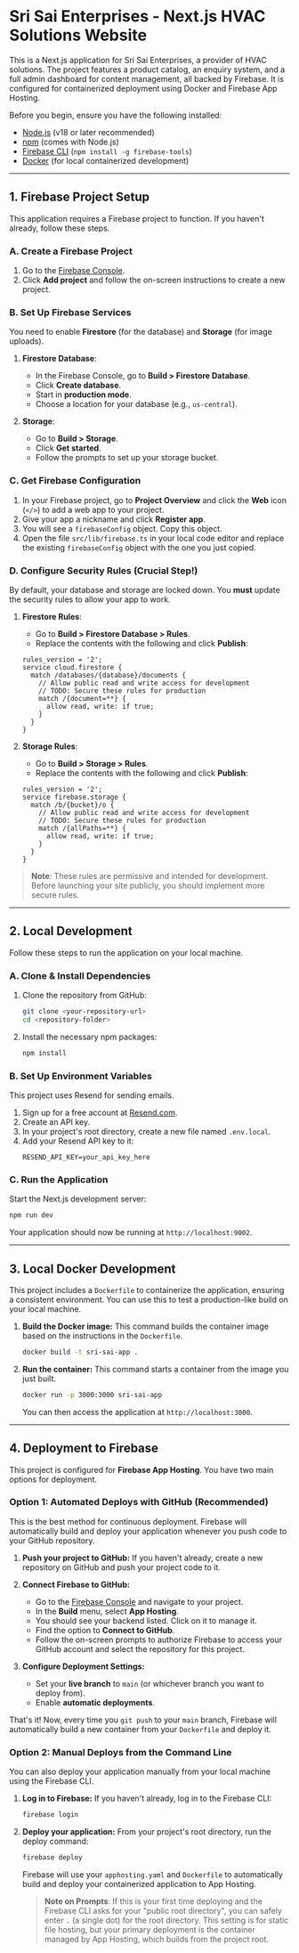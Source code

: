 
# Sri Sai Enterprises - Next.js HVAC Solutions Website

This is a Next.js application for Sri Sai Enterprises, a provider of HVAC solutions. The project features a product catalog, an enquiry system, and a full admin dashboard for content management, all backed by Firebase. It is configured for containerized deployment using Docker and Firebase App Hosting.

Before you begin, ensure you have the following installed:
- [Node.js](https://nodejs.org/) (v18 or later recommended)
- [npm](https://www.npmjs.com/) (comes with Node.js)
- [Firebase CLI](https://firebase.google.com/docs/cli#install_the_cli) (`npm install -g firebase-tools`)
- [Docker](https://www.docker.com/products/docker-desktop/) (for local containerized development)

---

## 1. Firebase Project Setup

This application requires a Firebase project to function. If you haven't already, follow these steps.

### A. Create a Firebase Project

1. Go to the [Firebase Console](https://console.firebase.google.com/).
2. Click **Add project** and follow the on-screen instructions to create a new project.

### B. Set Up Firebase Services

You need to enable **Firestore** (for the database) and **Storage** (for image uploads).

1.  **Firestore Database**:
    *   In the Firebase Console, go to **Build > Firestore Database**.
    *   Click **Create database**.
    *   Start in **production mode**.
    *   Choose a location for your database (e.g., `us-central`).

2.  **Storage**:
    *   Go to **Build > Storage**.
    *   Click **Get started**.
    *   Follow the prompts to set up your storage bucket.

### C. Get Firebase Configuration

1. In your Firebase project, go to **Project Overview** and click the **Web** icon (`</>`) to add a web app to your project.
2. Give your app a nickname and click **Register app**.
3. You will see a `firebaseConfig` object. Copy this object.
4. Open the file `src/lib/firebase.ts` in your local code editor and replace the existing `firebaseConfig` object with the one you just copied.

### D. Configure Security Rules (Crucial Step!)

By default, your database and storage are locked down. You **must** update the security rules to allow your app to work.

1.  **Firestore Rules**:
    *   Go to **Build > Firestore Database > Rules**.
    *   Replace the contents with the following and click **Publish**:
    ```
    rules_version = '2';
    service cloud.firestore {
      match /databases/{database}/documents {
        // Allow public read and write access for development
        // TODO: Secure these rules for production
        match /{document=**} {
          allow read, write: if true;
        }
      }
    }
    ```

2.  **Storage Rules**:
    *   Go to **Build > Storage > Rules**.
    *   Replace the contents with the following and click **Publish**:
    ```
    rules_version = '2';
    service firebase.storage {
      match /b/{bucket}/o {
        // Allow public read and write access for development
        // TODO: Secure these rules for production
        match /{allPaths=**} {
          allow read, write: if true;
        }
      }
    }
    ```
> **Note**: These rules are permissive and intended for development. Before launching your site publicly, you should implement more secure rules.

---

## 2. Local Development

Follow these steps to run the application on your local machine.

### A. Clone & Install Dependencies

1.  Clone the repository from GitHub:
    ```bash
    git clone <your-repository-url>
    cd <repository-folder>
    ```

2.  Install the necessary npm packages:
    ```bash
    npm install
    ```

### B. Set Up Environment Variables

This project uses Resend for sending emails.
1. Sign up for a free account at [Resend.com](https://resend.com).
2. Create an API key.
3. In your project's root directory, create a new file named `.env.local`.
4. Add your Resend API key to it:
   ```
   RESEND_API_KEY=your_api_key_here
   ```

### C. Run the Application

Start the Next.js development server:
```bash
npm run dev
```
Your application should now be running at `http://localhost:9002`.

---

## 3. Local Docker Development

This project includes a `Dockerfile` to containerize the application, ensuring a consistent environment. You can use this to test a production-like build on your local machine.

1.  **Build the Docker image:**
    This command builds the container image based on the instructions in the `Dockerfile`.
    ```bash
    docker build -t sri-sai-app .
    ```

2.  **Run the container:**
    This command starts a container from the image you just built.
    ```bash
    docker run -p 3000:3000 sri-sai-app
    ```
    You can then access the application at `http://localhost:3000`.

---

## 4. Deployment to Firebase

This project is configured for **Firebase App Hosting**. You have two main options for deployment.

### Option 1: Automated Deploys with GitHub (Recommended)

This is the best method for continuous deployment. Firebase will automatically build and deploy your application whenever you push code to your GitHub repository.

1.  **Push your project to GitHub:**
    If you haven't already, create a new repository on GitHub and push your project code to it.

2.  **Connect Firebase to GitHub:**
    *   Go to the [Firebase Console](https://console.firebase.google.com/) and navigate to your project.
    *   In the **Build** menu, select **App Hosting**.
    *   You should see your backend listed. Click on it to manage it.
    *   Find the option to **Connect to GitHub**.
    *   Follow the on-screen prompts to authorize Firebase to access your GitHub account and select the repository for this project.

3.  **Configure Deployment Settings:**
    *   Set your **live branch** to `main` (or whichever branch you want to deploy from).
    *   Enable **automatic deployments**.

That's it! Now, every time you `git push` to your `main` branch, Firebase will automatically build a new container from your `Dockerfile` and deploy it.

### Option 2: Manual Deploys from the Command Line

You can also deploy your application manually from your local machine using the Firebase CLI.

1.  **Log in to Firebase:**
    If you haven't already, log in to the Firebase CLI:
    ```bash
    firebase login
    ```

2.  **Deploy your application:**
    From your project's root directory, run the deploy command:
    ```bash
    firebase deploy
    ```
    Firebase will use your `apphosting.yaml` and `Dockerfile` to automatically build and deploy your containerized application to App Hosting.

    > **Note on Prompts**: If this is your first time deploying and the Firebase CLI asks for your "public root directory", you can safely enter **`.`** (a single dot) for the root directory. This setting is for static file hosting, but your primary deployment is the container managed by App Hosting, which builds from the project root.
